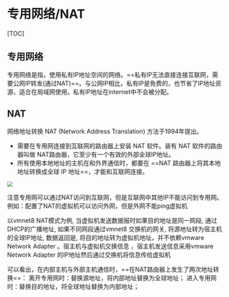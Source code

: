 # 专用网络/NAT

[TOC]

## 专用网络

专用网络是指，使用私有IP地址空间的网络。==私有IP无法直接连接互联网，需要公网IP转发(通过NAT)==。与公网IP相比，私有IP是免费的，也节省了IP地址资源，适合在局域网使用。私有IP地址在internet中不会被分配。

## NAT

网络地址转换 NAT (Network Address Translation)  方法于1994年提出。

- 需要在专用网连接到互联网的路由器上安装 NAT 软件。装有 NAT 软件的路由器叫做 NAT路由器，它至少有一个有效的外部全球IP地址。
- 所有使用本地地址的主机在和外界通信时，都要在 ==NAT 路由器上将其本地地址转换成全球 IP 地址==，才能和互联网连接。  

<img src="..\..\..\..\imgs\_Net\计算机网络\Snipaste_2020-08-23_19-07-15.png" style="zoom:80%;" />

注意专用网可以通过NAT访问到互联网，但是互联网中其他IP不能访问到专用网。例如：配置了NAT的虚拟机可以访问外网，但是外网不能ping虚拟机

以vmnet8 NAT模式为例, 当虚拟机发送数据报时如果目的地址是同一网段, 通过DHCP的广播地址, 如果不同网段通过vmnet8 交换机的网关, 将源地址转为宿主机的全球IP地址, 数据返回是, 将目的地址转为虚拟机地址，并不依赖vmware Network Adapter 。宿主机与虚拟机交换信息 ，宿主机发送信息采用vmware Network Adapter 的IP地址然后通过交换机将信息传给虚拟机

可以看出，在内部主机与外部主机通信时，==在NAT路由器上发生了两次地址转换==：
离开专用网时：替换源地址，将内部地址替换为全球地址；
进入专用网时：替换目的地址，将全球地址替换为内部地址；
